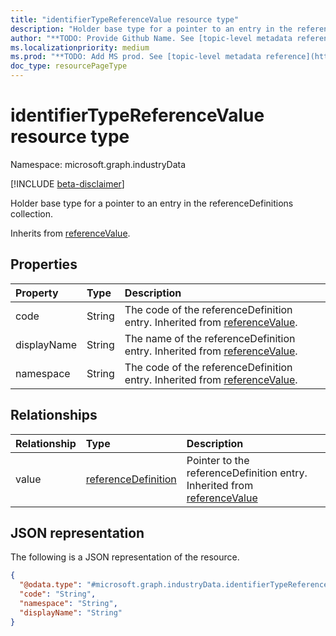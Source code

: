 ```yaml
---
title: "identifierTypeReferenceValue resource type"
description: "Holder base type for a pointer to an entry in the referenceDefinitions collection."
author: "**TODO: Provide Github Name. See [topic-level metadata reference](https://msgo.azurewebsites.net/add/document/guidelines/metadata.html#topic-level-metadata)**"
ms.localizationpriority: medium
ms.prod: "**TODO: Add MS prod. See [topic-level metadata reference](https://msgo.azurewebsites.net/add/document/guidelines/metadata.html#topic-level-metadata)**"
doc_type: resourcePageType
---
```


# identifierTypeReferenceValue resource type

Namespace: microsoft.graph.industryData

[!INCLUDE [beta-disclaimer](../../includes/beta-disclaimer.md)]

Holder base type for a pointer to an entry in the referenceDefinitions collection.


Inherits from [referenceValue](../resources/industrydata-referencevalue.md).

## Properties
|Property|Type|Description|
|:---|:---|:---|
|code|String|The code of the referenceDefinition entry. Inherited from [referenceValue](../resources/industrydata-referencevalue.md).|
|displayName|String|The name of the referenceDefinition entry. Inherited from [referenceValue](../resources/industrydata-referencevalue.md).|
|namespace|String|The code of the referenceDefinition entry. Inherited from [referenceValue](../resources/industrydata-referencevalue.md).|

## Relationships
|Relationship|Type|Description|
|:---|:---|:---|
|value|[referenceDefinition](../resources/industrydata-referencedefinition.md)|Pointer to the referenceDefinition entry. Inherited from [referenceValue](../resources/referencevalue.md)|

## JSON representation
The following is a JSON representation of the resource.
<!-- {
  "blockType": "resource",
  "@odata.type": "microsoft.graph.industryData.identifierTypeReferenceValue"
}
-->
``` json
{
  "@odata.type": "#microsoft.graph.industryData.identifierTypeReferenceValue",
  "code": "String",
  "namespace": "String",
  "displayName": "String"
}
```

